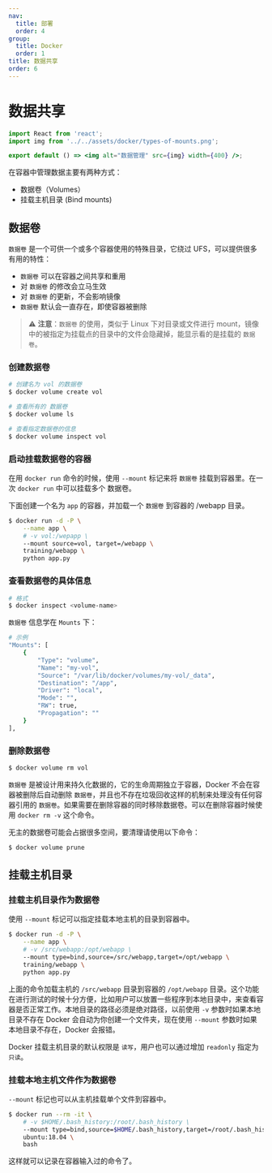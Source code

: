 ```yaml
---
nav:
  title: 部署
  order: 4
group:
  title: Docker
  order: 1
title: 数据共享
order: 6
---
```


# 数据共享

```jsx | inline
import React from 'react';
import img from '../../assets/docker/types-of-mounts.png';

export default () => <img alt="数据管理" src={img} width={400} />;
```

在容器中管理数据主要有两种方式：

- 数据卷（Volumes）
- 挂载主机目录 (Bind mounts)

## 数据卷

`数据卷` 是一个可供一个或多个容器使用的特殊目录，它绕过 UFS，可以提供很多有用的特性：

- `数据卷` 可以在容器之间共享和重用
- 对 `数据卷` 的修改会立马生效
- 对 `数据卷` 的更新，不会影响镜像
- `数据卷` 默认会一直存在，即使容器被删除

> ⚠️ **注意**：`数据卷` 的使用，类似于 Linux 下对目录或文件进行 mount，镜像中的被指定为挂载点的目录中的文件会隐藏掉，能显示看的是挂载的 `数据卷`。

### 创建数据卷

```bash
# 创建名为 vol 的数据卷
$ docker volume create vol

# 查看所有的 数据卷
$ docker volume ls

# 查看指定数据卷的信息
$ docker volume inspect vol
```

### 启动挂载数据卷的容器

在用 `docker run` 命令的时候，使用 `--mount` 标记来将 `数据卷` 挂载到容器里。在一次 `docker run` 中可以挂载多个 数据卷。

下面创建一个名为 `app` 的容器，并加载一个 `数据卷` 到容器的 /webapp 目录。

```bash
$ docker run -d -P \
    --name app \
    # -v vol:/wepapp \
    --mount source=vol, target=/webapp \
    training/webapp \
    python app.py
```

### 查看数据卷的具体信息

```bash
# 格式
$ docker inspect <volume-name>
```

`数据卷` 信息学在 `Mounts` 下：

```bash
# 示例
"Mounts": [
    {
        "Type": "volume",
        "Name": "my-vol",
        "Source": "/var/lib/docker/volumes/my-vol/_data",
        "Destination": "/app",
        "Driver": "local",
        "Mode": "",
        "RW": true,
        "Propagation": ""
    }
],
```

### 删除数据卷

```bash
$ docker volume rm vol
```

`数据卷` 是被设计用来持久化数据的，它的生命周期独立于容器，Docker 不会在容器被删除后自动删除 `数据卷`，并且也不存在垃圾回收这样的机制来处理没有任何容器引用的 `数据卷`。如果需要在删除容器的同时移除数据卷。可以在删除容器时候使用 `docker rm -v` 这个命令。

无主的数据卷可能会占据很多空间，要清理请使用以下命令：

```bash
$ docker volume prune
```

## 挂载主机目录

### 挂载主机目录作为数据卷

使用 `--mount` 标记可以指定挂载本地主机的目录到容器中。

```bash
$ docker run -d -P \
    --name app \
    # -v /src/webapp:/opt/webapp \
    --mount type=bind,source=/src/webapp,target=/opt/webapp \
    training/webapp \
    python app.py
```

上面的命令加载主机的 `/src/webapp` 目录到容器的 `/opt/webapp` 目录。这个功能在进行测试的时候十分方便，比如用户可以放置一些程序到本地目录中，来查看容器是否正常工作。本地目录的路径必须是绝对路径，以前使用 `-v` 参数时如果本地目录不存在 Docker 会自动为你创建一个文件夹，现在使用 `--mount` 参数时如果本地目录不存在，Docker 会报错。

Docker 挂载主机目录的默认权限是 `读写`，用户也可以通过增加 `readonly` 指定为 `只读`。

### 挂载本地主机文件作为数据卷

`--mount` 标记也可以从主机挂载单个文件到容器中。

```bash
$ docker run --rm -it \
    # -v $HOME/.bash_history:/root/.bash_history \
    --mount type=bind,source=$HOME/.bash_history,target=/root/.bash_history \
    ubuntu:18.04 \
    bash
```

这样就可以记录在容器输入过的命令了。
